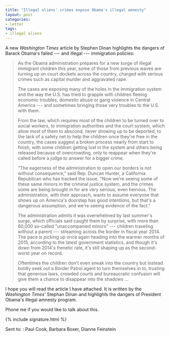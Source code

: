 ```yaml
---
title: "Illegal aliens' crimes expose Obama's illegal amnesty"
layout: post
categories:
- letter
tags:
- illegal aliens
---
```


A new *Washington Times* article by Stephen Dinan highlights the dangers of Barack Obama's failed --- and illegal --- immigration policies:

> As the Obama administration prepares for a new surge of illegal immigrant children this year, some of those from previous waves are turning up on court dockets across the country, charged with serious crimes such as capital murder and aggravated rape.
>
> The cases are exposing many of the holes in the immigration system and the way the U.S. has tried to grapple with children fleeing economic troubles, domestic abuse or gang violence in Central America --- and sometimes bringing those very troubles to the U.S. with them.
>
> From the law, which requires most of the children to be turned over to social workers, to immigration authorities and the court system, which allow most of them to abscond, never showing up to be deported, to the lack of a safety net to help the children once they're free in the country, the cases suggest a broken process nearly from start to finish, with some children getting lost in the system and others being released because of overcrowding, only to reappear when they're called before a judge to answer for a bigger crime.
>
> "The eagerness of the administration to open our borders is not without consequence," said Rep. Duncan Hunter, a California Republican who has tracked the issue. "Now we're seeing some of these same minors in the criminal justice system, and the crimes some are being brought in for are very serious, even heinous. The administration, with their approach, wants to assume everyone that shows up on America's doorstep has good intentions, but that's a dangerous assumption, and we're seeing evidence of the fact."
>
> The administration admits it was overwhelmed by last summer's surge, which officials said caught them by surprise, with more than 60,000 so-called "unaccompanied minors" --- children traveling without a parent --- streaming across the border in fiscal year 2014. The pace is picking up once again heading into the warmer months of 2015, according to the latest government statistics, and though it's down from 2014's frenetic rate, it's still shaping up as the second-worst year on record.
>
> Oftentimes the children don't even sneak into the country but instead boldly seek out a Border Patrol agent to turn themselves in to, trusting that generous laws, crowded courts and bureaucratic confusion will give them a chance to disappear into the shadows ...

I hope you will read the article I have attached. It is written by the *Washington Times'* Stephan Dinan and highlights the dangers of President Obama's illegal amnesty program.

Phone me if you would like to talk about this.

{% include signature.html %}

Sent to:
: Paul Cook, Barbara Boxer, Dianne Feinstein
